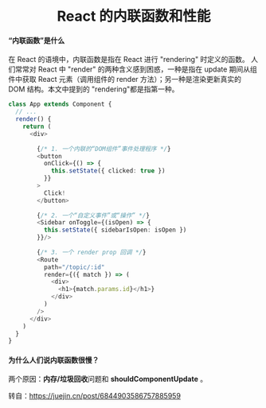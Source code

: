 # <center>**React 的内联函数和性能**</center>
<article align="left" padding="0 12px">

#### “内联函数”是什么
在 React 的语境中，内联函数是指在 React 进行 "rendering" 时定义的函数。 人们常常对 React 中 "render" 的两种含义感到困惑，一种是指在 update 期间从组件中获取 React 元素（调用组件的 render 方法）；另一种是渲染更新真实的 DOM 结构。本文中提到的 "rendering"都是指第一种。

```ts
class App extends Component {
  // ...
  render() {
    return (
      <div>
        
        {/* 1. 一个内联的“DOM组件”事件处理程序 */}
        <button
          onClick={() => {
            this.setState({ clicked: true })
          }}
        >
          Click!
        </button>
        
        {/* 2. 一个“自定义事件”或“操作” */}
        <Sidebar onToggle={(isOpen) => {
          this.setState({ sidebarIsOpen: isOpen })
        }}/>
        
        {/* 3. 一个 render prop 回调 */}
        <Route
          path="/topic/:id"
          render={({ match }) => (
            <div>
              <h1>{match.params.id}</h1>}
            </div>
          )
        />
      </div>
    )
  }
}

```
#### 为什么人们说内联函数很慢？
两个原因：**内存/垃圾回收**问题和 **shouldComponentUpdate** 。

转自：https://juejin.cn/post/6844903586757885959
</article>